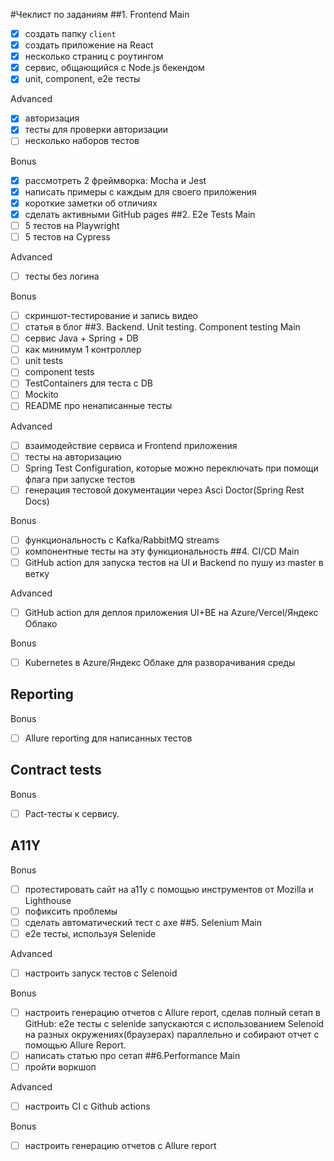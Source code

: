 #Чеклист по заданиям
##1. Frontend
Main
- [x] создать папку `client`
- [x] создать приложение на React
- [x] несколько страниц с роутингом
- [x] сервис, общающийся с Node.js бекендом
- [x] unit, component, e2e тесты

Advanced
- [x] авторизация
- [x] тесты для проверки авторизации
- [ ] несколько наборов тестов

Bonus
- [x] рассмотреть 2 фреймворка: Mocha и Jest
- [x] написать примеры с каждым для своего приложения
- [x] короткие заметки об отличиях
- [x] сделать активными GitHub pages
##2. E2e Tests
Main
- [ ] 5 тестов на Playwright
- [ ] 5 тестов на Cypress

Advanced
- [ ] тесты без логина

Bonus
- [ ] скриншот-тестирование и запись видео
- [ ] статья в блог
##3. Backend. Unit testing. Component testing
Main
- [ ] сервис Java + Spring + DB
- [ ] как минимум 1 контроллер
- [ ] unit tests
- [ ] component tests
- [ ] TestContainers для теста с DB
- [ ] Mockito
- [ ] README про ненаписанные тесты

Advanced
- [ ] взаимодействие сервиса и Frontend приложения
- [ ] тесты на авторизацию
- [ ] Spring Test Configuration, которые можно переключать при помощи флага при запуске тестов
- [ ] генерация тестовой документации через Asci Doctor(Spring Rest Docs)

Bonus
- [ ] функциональность с Kafka/RabbitMQ streams
- [ ] компонентные тесты на эту функциональность
##4. CI/CD
Main
- [ ] GitHub action для запуска тестов на UI и Backend по пушу из master в ветку

Advanced
- [ ] GitHub action для деплоя приложения UI+BE на Azure/Vercel/Яндекс Облако

Bonus
- [ ] Kubernetes в Azure/Яндекс Облаке для разворачивания среды
## Reporting
Bonus
- [ ]  Allure reporting для написанных тестов

## Contract tests
Bonus
- [ ]  Pact-тесты к сервису.
## A11Y
Bonus
- [ ]  протестировать сайт на а11y с помощью инструментов от Mozilla и Lighthouse
- [ ]  пофиксить проблемы
- [ ]  сделать автоматический тест с axe
##5. Selenium
Main
- [ ] e2e тесты, используя Selenide

Advanced
- [ ] настроить запуск тестов с Selenoid

Bonus
- [ ] настроить генерацию отчетов с Allure report, сделав полный сетап в GitHub: e2e тесты с selenide запускаются с использованием Selenoid на разных окружениях(браузерах) параллельно и собирают отчет с помощью Allure Report.
- [ ] написать статью про сетап
##6.Performance
Main
- [ ] пройти воркшоп

Advanced
- [ ] настроить CI с Github actions

Bonus
- [ ] настроить генерацию отчетов с Allure report
